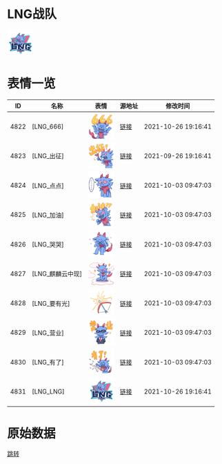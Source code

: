 # LNG战队

<img src="./cover.png" height="60" alt="cover" />

# 表情一览

|ID|名称|表情|源地址|修改时间|
|----|----|----|----|----|
|4822|[LNG_666]|<img src="./pic/004822_%5BLNG_666%5D.png" height="60" alt="666"/>|[链接](http://i0.hdslb.com/bfs/emote/44271d967ad499af842ed6c84701523d426e347e.png)|2021-10-26 19:16:41|
|4823|[LNG_出征]|<img src="./pic/004823_%5BLNG_出征%5D.png" height="60" alt="出征"/>|[链接](http://i0.hdslb.com/bfs/emote/ed0f83320de446803c57ba04b2b805b41f8efce6.png)|2021-09-26 19:16:41|
|4824|[LNG_点点]|<img src="./pic/004824_%5BLNG_点点%5D.png" height="60" alt="点点"/>|[链接](http://i0.hdslb.com/bfs/emote/ed3ac9ecb4d3b015418a301d3e08d57fe666974a.png)|2021-10-03 09:47:03|
|4825|[LNG_加油]|<img src="./pic/004825_%5BLNG_加油%5D.png" height="60" alt="加油"/>|[链接](http://i0.hdslb.com/bfs/emote/65617a2fbcc7b3b1fdb28e93358f1a4d32b83611.png)|2021-10-03 09:47:03|
|4826|[LNG_哭哭]|<img src="./pic/004826_%5BLNG_哭哭%5D.png" height="60" alt="哭哭"/>|[链接](http://i0.hdslb.com/bfs/emote/f9d073f5b0da12c818c45cacd354f0a3591d8d54.png)|2021-10-03 09:47:03|
|4827|[LNG_麒麟云中现]|<img src="./pic/004827_%5BLNG_麒麟云中现%5D.png" height="60" alt="麒麟云中现"/>|[链接](http://i0.hdslb.com/bfs/emote/2cbc32c0192915065bc34926b98cc8709c296b62.png)|2021-10-03 09:47:03|
|4828|[LNG_要有光]|<img src="./pic/004828_%5BLNG_要有光%5D.png" height="60" alt="要有光"/>|[链接](http://i0.hdslb.com/bfs/emote/f01dbcbb94b24a1b6b235da6671f078acf76ec6b.png)|2021-10-03 09:47:03|
|4829|[LNG_营业]|<img src="./pic/004829_%5BLNG_营业%5D.png" height="60" alt="营业"/>|[链接](http://i0.hdslb.com/bfs/emote/454d14b10970c15fe7248aeef07e58fce734d940.png)|2021-10-03 09:47:03|
|4830|[LNG_有了]|<img src="./pic/004830_%5BLNG_有了%5D.png" height="60" alt="有了"/>|[链接](http://i0.hdslb.com/bfs/emote/cd763575bfa47030f9e89c4ff71d4e5b213c0e63.png)|2021-10-03 09:47:03|
|4831|[LNG_LNG]|<img src="./pic/004831_%5BLNG_LNG%5D.png" height="60" alt="LNG"/>|[链接](http://i0.hdslb.com/bfs/emote/bbd4913f9b01b0f612b927e157598cbff6dd460f.png)|2021-10-26 19:16:41|

# 原始数据

[跳转](./raw.json)

